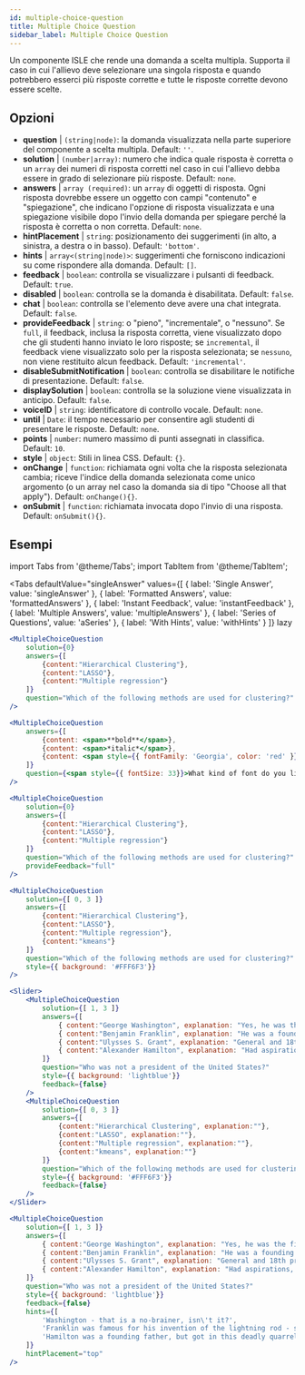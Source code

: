 ```yaml
---
id: multiple-choice-question 
title: Multiple Choice Question
sidebar_label: Multiple Choice Question
---
```


Un componente ISLE che rende una domanda a scelta multipla. Supporta il caso in cui l'allievo deve selezionare una singola risposta e quando potrebbero esserci più risposte corrette e tutte le risposte corrette devono essere scelte.

## Opzioni

* __question__ | `(string|node)`: la domanda visualizzata nella parte superiore del componente a scelta multipla. Default: `''`.
* __solution__ | `(number|array)`: numero che indica quale risposta è corretta o un `array` dei numeri di risposta corretti nel caso in cui l'allievo debba essere in grado di selezionare più risposte. Default: `none`.
* __answers__ | `array (required)`: un `array` di oggetti di risposta. Ogni risposta dovrebbe essere un oggetto con campi "contenuto" e "spiegazione", che indicano l'opzione di risposta visualizzata e una spiegazione visibile dopo l'invio della domanda per spiegare perché la risposta è corretta o non corretta. Default: `none`.
* __hintPlacement__ | `string`: posizionamento dei suggerimenti (in alto, a sinistra, a destra o in basso). Default: `'bottom'`.
* __hints__ | `array<(string|node)>`: suggerimenti che forniscono indicazioni su come rispondere alla domanda. Default: `[]`.
* __feedback__ | `boolean`: controlla se visualizzare i pulsanti di feedback. Default: `true`.
* __disabled__ | `boolean`: controlla se la domanda è disabilitata. Default: `false`.
* __chat__ | `boolean`: controlla se l'elemento deve avere una chat integrata. Default: `false`.
* __provideFeedback__ | `string`: o "pieno", "incrementale", o "nessuno". Se `full`, il feedback, inclusa la risposta corretta, viene visualizzato dopo che gli studenti hanno inviato le loro risposte; se `incremental`, il feedback viene visualizzato solo per la risposta selezionata; se `nessuno`, non viene restituito alcun feedback. Default: `'incremental'`.
* __disableSubmitNotification__ | `boolean`: controlla se disabilitare le notifiche di presentazione. Default: `false`.
* __displaySolution__ | `boolean`: controlla se la soluzione viene visualizzata in anticipo. Default: `false`.
* __voiceID__ | `string`: identificatore di controllo vocale. Default: `none`.
* __until__ | `Date`: il tempo necessario per consentire agli studenti di presentare le risposte. Default: `none`.
* __points__ | `number`: numero massimo di punti assegnati in classifica. Default: `10`.
* __style__ | `object`: Stili in linea CSS. Default: `{}`.
* __onChange__ | `function`: richiamata ogni volta che la risposta selezionata cambia; riceve l'indice della domanda selezionata come unico argomento (o un array nel caso la domanda sia di tipo "Choose all that apply"). Default: `onChange(){}`.
* __onSubmit__ | `function`: richiamata invocata dopo l'invio di una risposta. Default: `onSubmit(){}`.


## Esempi

import Tabs from '@theme/Tabs';
import TabItem from '@theme/TabItem';

<Tabs
    defaultValue="singleAnswer"
    values={[
        { label: 'Single Answer', value: 'singleAnswer' },
        { label: 'Formatted Answers', value: 'formattedAnswers' },
        { label: 'Instant Feedback', value: 'instantFeedback' },
        { label: 'Multiple Answers', value: 'multipleAnswers' },
        { label: 'Series of Questions', value: 'aSeries' },
        { label: 'With Hints', value: 'withHints' }
    ]}
    lazy
>

<TabItem value="singleAnswer">

```jsx live
<MultipleChoiceQuestion
    solution={0}
    answers={[
        {content:"Hierarchical Clustering"},
        {content:"LASSO"},
        {content:"Multiple regression"}
    ]}
    question="Which of the following methods are used for clustering?"
/>
```

</TabItem>

<TabItem value="formattedAnswers" >

```jsx live
<MultipleChoiceQuestion
    answers={[
        {content: <span>**bold**</span>},
        {content: <span>*italic*</span>},
        {content: <span style={{ fontFamily: 'Georgia', color: 'red' }}>styled</span>}
    ]}
    question={<span style={{ fontSize: 33}}>What kind of font do you like the most?</span>}
/>
```

</TabItem>

<TabItem value="instantFeedback">

```jsx live
<MultipleChoiceQuestion
    solution={0}
    answers={[
        {content:"Hierarchical Clustering"},
        {content:"LASSO"},
        {content:"Multiple regression"}
    ]}
    question="Which of the following methods are used for clustering?"
    provideFeedback="full"
/>
```

</TabItem>

<TabItem value="multipleAnswers">

```jsx live
<MultipleChoiceQuestion
    solution={[ 0, 3 ]}
    answers={[
        {content:"Hierarchical Clustering"},
        {content:"LASSO"},
        {content:"Multiple regression"},
        {content:"kmeans"}
    ]}
    question="Which of the following methods are used for clustering?"
    style={{ background: '#FFF6F3'}}
/>
```

</TabItem>

<TabItem value="aSeries">

```jsx live
<Slider>
    <MultipleChoiceQuestion
        solution={[ 1, 3 ]}
        answers={[
            { content:"George Washington", explanation: "Yes, he was the first president." },
            { content:"Benjamin Franklin", explanation: "He was a founding father."},
            { content:"Ulysses S. Grant", explanation: "General and 18th president." },
            { content:"Alexander Hamilton", explanation: "Had aspirations, but died in a duel." }
        ]}
        question="Who was not a president of the United States?"
        style={{ background: 'lightblue'}}
        feedback={false}
    />
    <MultipleChoiceQuestion
        solution={[ 0, 3 ]}
        answers={[
            {content:"Hierarchical Clustering", explanation:""},
            {content:"LASSO", explanation:""},
            {content:"Multiple regression", explanation:""},
            {content:"kmeans", explanation:""}
        ]}
        question="Which of the following methods are used for clustering?"
        style={{ background: '#FFF6F3'}}
        feedback={false}
    />
</Slider>
```

</TabItem>

<TabItem value="withHints">

```jsx live
<MultipleChoiceQuestion
    solution={[ 1, 3 ]}
    answers={[
        { content:"George Washington", explanation: "Yes, he was the first president." },
        { content:"Benjamin Franklin", explanation: "He was a founding father."},
        { content:"Ulysses S. Grant", explanation: "General and 18th president." },
        { content:"Alexander Hamilton", explanation: "Had aspirations, but died in a duel." }
    ]}
    question="Who was not a president of the United States?"
    style={{ background: 'lightblue'}}
    feedback={false}
    hints={[
        'Washington - that is a no-brainer, isn\'t it?',
        'Franklin was famous for his invention of the lightning rod - so why become more?',
        'Hamilton was a founding father, but got in this deadly quarrel with Aaron Burr.',
    ]}
    hintPlacement="top"
/>
```

</TabItem>

</Tabs>
